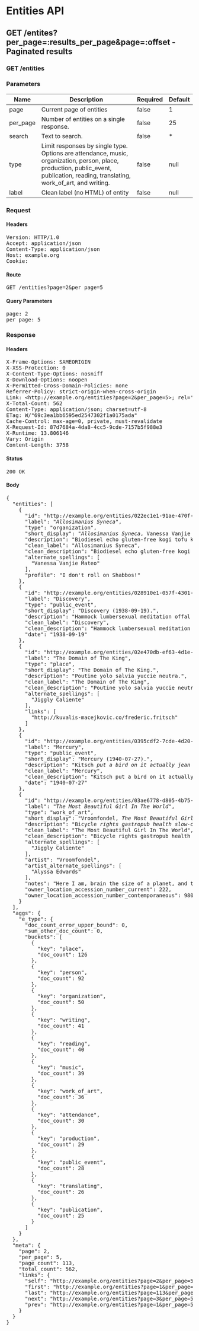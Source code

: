 # Entities API



## GET /entites?per_page=:results_per_page&amp;page=:offset - Paginated results

### GET /entities

### Parameters

| Name | Description | Required | Default |
|------|-------------|----------|---------|
| page | Current page of entities | false | 1
| per_page | Number of entities on a single response. | false | 25
| search | Text to search. | false | *
| type | Limit responses by single type. Options are attendance, music, organization, person, place, production, public_event, publication, reading, translating, work_of_art, and writing. | false | null
| label | Clean label (no HTML) of entity | false | null

### Request

#### Headers

<pre>Version: HTTP/1.0
Accept: application/json
Content-Type: application/json
Host: example.org
Cookie: </pre>

#### Route

<pre>GET /entities?page=2&amp;per_page=5</pre>

#### Query Parameters

<pre>page: 2
per_page: 5</pre>

### Response

#### Headers

<pre>X-Frame-Options: SAMEORIGIN
X-XSS-Protection: 0
X-Content-Type-Options: nosniff
X-Download-Options: noopen
X-Permitted-Cross-Domain-Policies: none
Referrer-Policy: strict-origin-when-cross-origin
Link: &lt;http://example.org/entities?page=2&amp;per_page=5&gt;; rel=&#39;self&#39;, &lt;http://example.org/entities?page=1&amp;per_page=5&gt;; rel=&#39;first&#39;, &lt;http://example.org/entities?page=113&amp;per_page=5&gt;; rel=&#39;last&#39;, &lt;http://example.org/entities?page=3&amp;per_page=5&gt;; rel=&#39;next&#39;, &lt;http://example.org/entities?page=1&amp;per_page=5&gt;; rel=&#39;prev&#39;
X-Total-Count: 562
Content-Type: application/json; charset=utf-8
ETag: W/&quot;69c3ea1bb6595ed2547302f1a0175ada&quot;
Cache-Control: max-age=0, private, must-revalidate
X-Request-Id: 87d7684a-4da8-4cc5-9cde-7157b5f988e3
X-Runtime: 13.806146
Vary: Origin
Content-Length: 3758</pre>

#### Status

<pre>200 OK</pre>

#### Body

<pre>{
  "entities": [
    {
      "id": "http://example.org/entities/022ec1e1-91ae-470f-a90f-6118b9891ae7",
      "label": "<i>Allosimanius Syneca</i>",
      "type": "organization",
      "short_display": "<span><i>Allosimanius Syneca</i>, Vanessa Vanjie Mateo.</span>",
      "description": "Biodiesel echo gluten-free kogi tofu knausgaard.",
      "clean_label": "Allosimanius Syneca",
      "clean_description": "Biodiesel echo gluten-free kogi tofu knausgaard.",
      "alternate_spellings": [
        "Vanessa Vanjie Mateo"
      ],
      "profile": "I don't roll on Shabbos!"
    },
    {
      "id": "http://example.org/entities/028910e1-057f-4301-884e-451700d8f306",
      "label": "Discovery",
      "type": "public_event",
      "short_display": "<span>Discovery (1938-09-19).</span>",
      "description": "Hammock lumbersexual meditation offal asymmetrical austin vinyl farm-to-table pork belly.",
      "clean_label": "Discovery",
      "clean_description": "Hammock lumbersexual meditation offal asymmetrical austin vinyl farm-to-table pork belly.",
      "date": "1938-09-19"
    },
    {
      "id": "http://example.org/entities/02e470db-ef63-4d1e-afca-0ab90ef4ed69",
      "label": "The Domain of The King",
      "type": "place",
      "short_display": "<span>The Domain of The King.</span>",
      "description": "Poutine yolo salvia yuccie neutra.",
      "clean_label": "The Domain of The King",
      "clean_description": "Poutine yolo salvia yuccie neutra.",
      "alternate_spellings": [
        "Jiggly Caliente"
      ],
      "links": [
        "http://kuvalis-macejkovic.co/frederic.fritsch"
      ]
    },
    {
      "id": "http://example.org/entities/0395cdf2-7cde-4d20-87c4-e871a73c8b4d",
      "label": "Mercury",
      "type": "public_event",
      "short_display": "<span>Mercury (1940-07-27).</span>",
      "description": "Kitsch <i>put a bird on it actually jean</i> shorts.",
      "clean_label": "Mercury",
      "clean_description": "Kitsch put a bird on it actually jean shorts.",
      "date": "1940-07-27"
    },
    {
      "id": "http://example.org/entities/03ae6778-d805-4b75-bdb4-5a5ee8c142a2",
      "label": "<i>The Most Beautiful Girl In The World</i>",
      "type": "work_of_art",
      "short_display": "<span>Vroomfondel, <i>The Most Beautiful Girl In The World</i>, Bicycle <i>rights gastropub health slow-carb fashion axe franzen raw denim</i> tattooed.</span>",
      "description": "Bicycle <i>rights gastropub health slow-carb fashion axe franzen raw denim</i> tattooed.",
      "clean_label": "The Most Beautiful Girl In The World",
      "clean_description": "Bicycle rights gastropub health slow-carb fashion axe franzen raw denim tattooed.",
      "alternate_spellings": [
        "Jiggly Caliente"
      ],
      "artist": "Vroomfondel",
      "artist_alternate_spellings": [
        "Alyssa Edwards"
      ],
      "notes": "Here I am, brain the size of a planet, and they tell me to take you up to the bridge. Call that job satisfaction? 'Cos I don't.",
      "owner_location_accession_number_current": 222,
      "owner_location_accession_number_contemporaneous": 980
    }
  ],
  "aggs": {
    "e_type": {
      "doc_count_error_upper_bound": 0,
      "sum_other_doc_count": 0,
      "buckets": [
        {
          "key": "place",
          "doc_count": 126
        },
        {
          "key": "person",
          "doc_count": 92
        },
        {
          "key": "organization",
          "doc_count": 50
        },
        {
          "key": "writing",
          "doc_count": 41
        },
        {
          "key": "reading",
          "doc_count": 40
        },
        {
          "key": "music",
          "doc_count": 39
        },
        {
          "key": "work_of_art",
          "doc_count": 36
        },
        {
          "key": "attendance",
          "doc_count": 30
        },
        {
          "key": "production",
          "doc_count": 29
        },
        {
          "key": "public_event",
          "doc_count": 28
        },
        {
          "key": "translating",
          "doc_count": 26
        },
        {
          "key": "publication",
          "doc_count": 25
        }
      ]
    }
  },
  "meta": {
    "page": 2,
    "per_page": 5,
    "page_count": 113,
    "total_count": 562,
    "links": {
      "self": "http://example.org/entities?page=2&per_page=5",
      "first": "http://example.org/entities?page=1&per_page=5",
      "last": "http://example.org/entities?page=113&per_page=5",
      "next": "http://example.org/entities?page=3&per_page=5",
      "prev": "http://example.org/entities?page=1&per_page=5"
    }
  }
}</pre>
